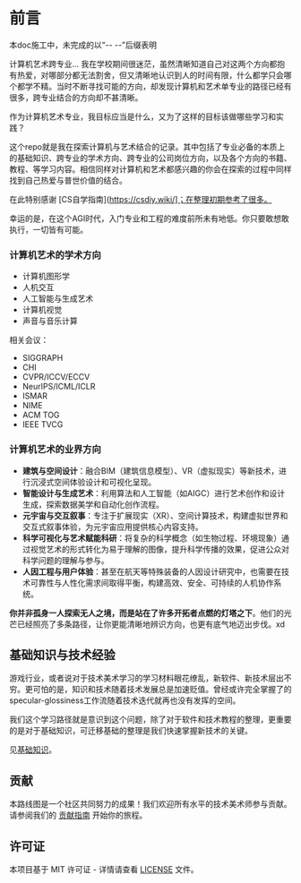 # 前言

本doc施工中，未完成的以“-- --”后缀表明

计算机艺术跨专业... 我在学校期间很迷茫，虽然清晰知道自己对这两个方向都抱有热爱，对哪部分都无法割舍，但又清晰地认识到人的时间有限，什么都学只会哪个都学不精。当时不断寻找可能的方向，却发现计算机和艺术单专业的路径已经有很多，跨专业结合的方向却不甚清晰。

作为计算机艺术专业，我目标应当是什么，又为了这样的目标该做哪些学习和实践？

这个repo就是我在探索计算机与艺术结合的记录。其中包括了专业必备的本质上的基础知识、跨专业的学术方向、跨专业的公司岗位方向，以及各个方向的书籍、教程、等学习内容。相信同样对计算机和艺术都感兴趣的你会在探索的过程中同样找到自己热爱与普世价值的结合。

在此特别感谢 [CS自学指南](https://csdiy.wiki/]；在整理初期参考了很多。

幸运的是，在这个AGI时代，入门专业和工程的难度前所未有地低。你只要敢想敢执行，一切皆有可能。

### 计算机艺术的学术方向

- 计算机图形学
- 人机交互
- 人工智能与生成艺术
- 计算机视觉
- 声音与音乐计算

相关会议：

- SIGGRAPH
- CHI
- CVPR/ICCV/ECCV
- NeurIPS/ICML/ICLR
- ISMAR
- NIME
- ACM TOG
- IEEE TVCG

### 计算机艺术的业界方向

* **建筑与空间设计**：融合BIM（建筑信息模型）、VR（虚拟现实）等新技术，进行沉浸式空间体验设计和可视化呈现。
* **智能设计与生成艺术**：利用算法和人工智能（如AIGC）进行艺术创作和设计生成，探索数据美学和自动化创作流程。
* **元宇宙与交互叙事**：专注于扩展现实（XR）、空间计算技术，构建虚拟世界和交互式叙事体验，为元宇宙应用提供核心内容支持。
* **科学可视化与艺术赋能科研**：将复杂的科学概念（如生物过程、环境现象）通过视觉艺术的形式转化为易于理解的图像，提升科学传播的效果，促进公众对科学问题的理解与参与。
* **人因工程与用户体验**：甚至在航天等特殊装备的人因设计研究中，也需要在技术可靠性与人性化需求间取得平衡，构建高效、安全、可持续的人机协作系统。

**你并非孤身一人探索无人之境，而是站在了许多开拓者点燃的灯塔之下**。他们的光芒已经照亮了多条路径，让你更能清晰地辨识方向，也更有底气地迈出步伐。xd

## 基础知识与技术经验

游戏行业，或者说对于技术美术学习的学习材料眼花缭乱，新软件、新技术层出不穷。更可怕的是，知识和技术随着技术发展总是加速贬值。曾经或许完全掌握了的specular-glossiness工作流随着技术迭代就再也没有发挥的空间。

我们这个学习路径就是意识到这个问题，除了对于软件和技术教程的整理，更重要的是对于基础知识，可迁移基础的整理是我们快速掌握新技术的关键。

见[基础知识](基础知识.md)。

## 贡献

本路线图是一个社区共同努力的成果！我们欢迎所有水平的技术美术师参与贡献。请参阅我们的 [贡献指南](contributing.md) 开始你的旅程。

## 许可证

本项目基于 MIT 许可证 - 详情请查看 [LICENSE](https://github.com/yourusername/TA-Roadmap/blob/main/LICENSE) 文件。
